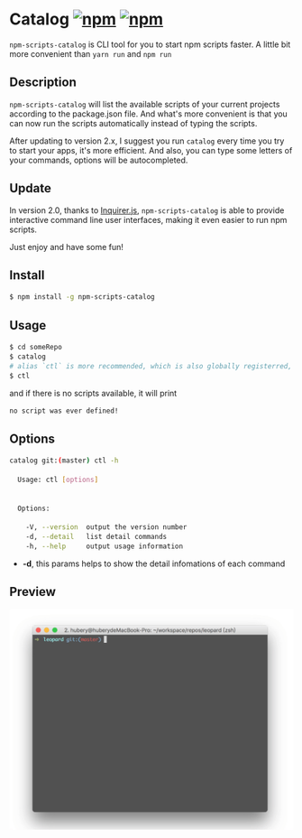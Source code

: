 # Catalog [![npm](https://img.shields.io/npm/dt/npm-scripts-catalog.svg)](https://www.npmjs.com/package/npm-scripts-catalog) [![npm](https://img.shields.io/npm/v/npm-scripts-catalog.svg)](https://www.npmjs.com/package/npm-scripts-catalog)

`npm-scripts-catalog` is CLI tool for you to start npm scripts faster. A little bit more convenient than `yarn run` and `npm run`

## Description

`npm-scripts-catalog` will list the available scripts of your current projects according to the package.json file. And what's more convenient is that you can now run the scripts automatically instead of typing the scripts.

After updating to version 2.x, I suggest you run `catalog` every time you try to start your apps, it's more efficient. And also, you can type some letters of your commands, options will be autocompleted.

## Update

In version 2.0, thanks to [Inquirer.js](https://github.com/SBoudrias/Inquirer.js), `npm-scripts-catalog` is able to provide interactive command line user interfaces, making it even easier to run npm scripts.

Just enjoy and have some fun!

## Install

``` sh
$ npm install -g npm-scripts-catalog
```

## Usage

``` sh
$ cd someRepo
$ catalog
# alias `ctl` is more recommended, which is also globally registerred, because it's shorter
$ ctl
```

and if there is no scripts available, it will print 

``` sh
no script was ever defined!
```

## Options

``` sh
catalog git:(master) ctl -h

  Usage: ctl [options]


  Options:

    -V, --version  output the version number
    -d, --detail   list detail commands
    -h, --help     output usage information
```

* **-d**, this params helps to show the detail infomations of each command

## Preview

![catalog](./catalog.gif)